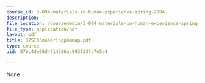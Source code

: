```yaml
---
course_id: 3-094-materials-in-human-experience-spring-2004
description: ''
file_location: /coursemedia/3-094-materials-in-human-experience-spring-2004/87bc4de08d4f14306ac893f33fa7e5a4_37SI03noseringphmmap.pdf
file_type: application/pdf
layout: pdf
title: 37SI03noseringphmmap.pdf
type: course
uid: 87bc4de08d4f14306ac893f33fa7e5a4

---
```

None